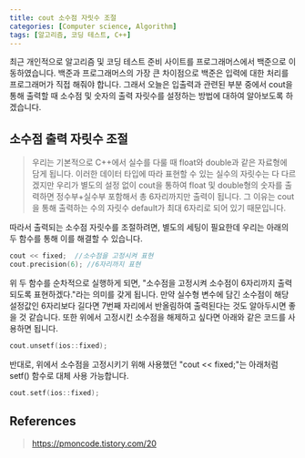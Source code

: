 ```yaml
---
title: cout 소수점 자릿수 조절
categories: [Computer science, Algorithm]
tags: [알고리즘, 코딩 테스트, C++]
---
```


최근 개인적으로 알고리즘 및 코딩 테스트 준비 사이트를 프로그래머스에서 백준으로 이동하였습니다. 백준과 프로그래머스의 가장 큰 차이점으로 백준은 입력에 대한 처리를 프로그래머가 직접 해줘야 합니다. 그래서 오늘은 입출력과 관련된 부분 중에서 cout을 통해 출력할 때 소수점 및 숫자의 출력 자릿수를 설정하는 방법에 대하여 알아보도록 하겠습니다.

## 소수점 출력 자릿수 조절
> 우리는 기본적으로 C++에서 실수를 다룰 때 float와 double과 같은 자료형에 담게 됩니다. 이러한 데이터 타입에 따라 표현할 수 있는 실수의 자릿수는 다 다르겠지만 우리가 별도의 설정 없이 cout을 통하여 float 및 double형의 숫자를 출력하면 정수부+실수부 포함해서 총 6자리까지만 출력이 됩니다. 그 이유는 cout을 통해 출력하는 수의 자릿수 default가 최대 6자리로 되어 있기 때문입니다.  

따라서 출력되는 소수점 자릿수를 조절하려면, 별도의 세팅이 필요한데 우리는 아래의 두 함수를 통해 이를 해결할 수 있습니다.
```cpp
cout << fixed;  //소수점을 고정시켜 표현
cout.precision(6); //6자리까지 표현
```
위 두 함수를 순차적으로 실행하게 되면, "소수점을 고정시켜 소수점이 6자리까지 출력되도록 표현하겠다."라는 의미를 갖게 됩니다. 만약 실수형 변수에 담긴 소수점이 해당 설정값인 6자리보다 길다면 7번째 자리에서 반올림하여 출력된다는 것도 알아두시면 좋을 것 같습니다. 또한 위에서 고정시킨 소수점을 해제하고 싶다면 아래와 같은 코드를 사용하면 됩니다.
```cpp
cout.unsetf(ios::fixed);
```
반대로, 위에서 소수점을 고정시키기 위해 사용했던 "cout << fixed;"는 아래처럼 setf() 함수로 대체 사용 가능합니다.
```cpp
cout.setf(ios::fixed);
```

## References
> https://pmoncode.tistory.com/20